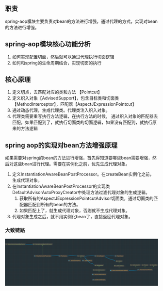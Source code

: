 ## 职责
spring-aop模块主要负责对bean的方法进行增强，通过代理的方式，实现对bean的方法进行增强。
## spring-aop模块核心功能分析
1. 如何实现配置切面，然后就可以通过代理执行切面逻辑
2. 如何和spring的生命周期结合，实现切面的执行


## 核心原理
1. 定义切点，去匹配对应的类和方法 【Pointcut】
2. 定义织入对象【AdvisedSupport】，包含目标类和切面类【MethodInterceptor】，匹配器【AspectJExpressionPointcut】 
3. 通过动态代理，生成代理类。代理类注入织入对象。 
4. 代理类需要重写执行方法逻辑，在执行方法的时候， 通过织入对象的匹配器去匹配，如果匹配到了，就执行切面类的切面逻辑，如果没有匹配到，就执行原来的方法逻辑

## spring aop的实现对bean方法增强原理
如果需要对spring的bean的方法进行增强，首先得知道要哪些bean需要增强，然后对这些bean进行代理。需要在实例化之前，优先生成代理对象。
1. 定义InstantiationAwareBeanPostProcessor。在createBean实例化之前，生成代理对象。
2. 在InstantiationAwareBeanPostProcessor的实现类DefaultAdvisorAutoProxyCreator中处理方法过滤代理对象的生成逻辑。
   1. 获取所有的AspectJExpressionPointcutAdvisor切面类，通过切面类的匹配器匹配到所有的bean的方法。
   2. 如果匹配上了，就生成代理对象，否则就不生成代理对象。
3. 代理对象生成之后，就不用实例化bean了，直接返回代理对象。
### 大致链路
![img.png](../img/aop.png)